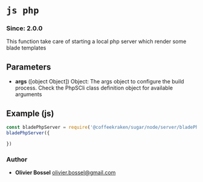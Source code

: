 


<!-- @namespace    sugar.node.server -->
<!-- @name    php -->

# ```js php ```
### Since: 2.0.0

This function take care of starting a local php server which render some blade templates

## Parameters

- **args** ([object Object]) Object: The args object to configure the build process. Check the PhpSCli class definition object for available arguments



## Example (js)

```js
const bladePhpServer = require('@coffeekraken/sugar/node/server/bladePhp');
bladePhpServer({

})
```


### Author
- **Olivier Bossel** <a href="mailto:olivier.bossel@gmail.com">olivier.bossel@gmail.com</a> 



